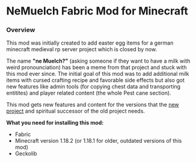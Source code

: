 # NeMuelch Fabric Mod for Minecraft
### Overview
This mod was initially created to add easter egg items for a german minecraft medieval rp server project which is closed by now.

The name **"ne Muelch?"** (asking someone if they want to have a milk with weird pronounciation) has been a meme from that project and stuck with this mod ever since.
The initial goal of this mod was to add additional milk items with cursed crafting recipe and favorable side effects but also got new features like admin tools (for copying chest data and transporting entitites) and player related content (the whole Pest cane section).

This mod gets new features and content for the versions that the [new project](http://discord.gg/YV2WsUwG7q) and spiritual successor of the old project needs.

**What you need for installing this mod:**
- Fabric
- Minecraft version 1.18.2 (or 1.18.1 for older, outdated versions of this mod)
- Geckolib

[](https://c.tenor.com/By6XN6Lyx48AAAAj/plague-doctor.gif)
